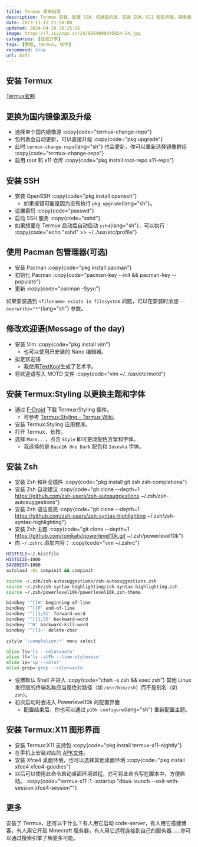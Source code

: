 ```yaml
---
title: Termux 简单指南
description: Termux 安装、配置 SSH，切换国内源，安装 ZSH、X11 图形界面，探索更多可能性。
date: 2023-11-13 21:50:08
updated: 2024-04-28 20:25:16
image: https://7.isyangs.cn/24/6664009d45024-24.jpg
categories: [经验分享]
tags: [教程, termux, 软件]
recommend: true
url: b5f7
---
```


## 安装 Termux

[Termux官网](https://termux.dev/cn/)

## 更换为国内镜像源及升级

- 选择单个国内镜像源
  :copy{code="termux-change-repo"}
- 包列表会自动更新，可以直接升级
  :copy{code="pkg upgrade"}
- 此时 `termux-change-repo`{lang="sh"} 也会更新，你可以重新选择镜像群组
  :copy{code="termux-change-repo"}
- 启用 root 和 x11 仓库
  :copy{code="pkg install root-repo x11-repo"}

## 安装 SSH

- 安装 OpenSSH
  :copy{code="pkg install openssh"}
  - 如果报错可能是因为没有执行 `pkg upgrade`{lang="sh"}。
- 设置密码
  :copy{code="passwd"}
- 启动 SSH 服务
  :copy{code="sshd"}
- 如果想要在 Termux 启动后自动启动 `sshd`{lang="sh"}，可以执行：
  :copy{code="echo &quot;sshd&quot; >> ~/../usr/etc/profile"}

## 使用 Pacman 包管理器(可选)

- 安装 Pacman
  :copy{code="pkg install pacman"}
- 初始化 Pacman
  :copy{code="pacman-key --init && pacman-key --populate"}
- 更新
  :copy{code="pacman -Syyu"}

如果安装遇到 `<filename> exists in filesystem` 问题，可以在安装时添加 `--overwrite="*"`{lang="sh"} 参数。

## 修改欢迎语(Message of the day)

- 安装 Vim
  :copy{code="pkg install vim"}
  - 也可以使用已安装的 Nano 编辑器。
- 拟定欢迎语
  - 我使用[TextKool](https://textkool.com/en/ascii-art-generator?font=ANSI%20Shadow)生成了艺术字。
- 将欢迎语写入 MOTD 文件
  :copy{code="vim ~/../usr/etc/motd"}

## 安装 Termux:Styling 以更换主题和字体

- 通过 [F-Droid](https://f-droid.org/packages/com.termux.styling/) 下载 Termux:Styling 插件。
  - 可参考 [Termux:Styling - Termux Wiki](https://wiki.termux.com/wiki/Termux:Styling)。
- 安装 Termux:Styling 应用程序。
- 打开 Termux，长按。
- 选择 `More...`，点击 `Style` 即可更改配色方案和字体。
  - 我选择的是 `Base16 One Dark` 配色和 `Iosevka` 字体。

## 安装 Zsh

- 安装 Zsh 和补全插件
  :copy{code="pkg install git zsh zsh-completions"}
- 安装 Zsh 自动建议
  :copy{code="git clone --depth=1 https://github.com/zsh-users/zsh-autosuggestions ~/.zsh/zsh-autosuggestions"}
- 安装 Zsh 语法高亮
  :copy{code="git clone --depth=1 https://github.com/zsh-users/zsh-syntax-highlighting ~/.zsh/zsh-syntax-highlighting"}
- 安装 Zsh 主题
  :copy{code="git clone --depth=1 https://github.com/romkatv/powerlevel10k.git ~/.zsh/powerlevel10k"}
- 向 `~/.zshrc` 添加内容：
  :copy{code="vim ~/.zshrc"}

```sh [~/.zshrc]
HISTFILE=~/.histfile
HISTSIZE=1000
SAVEHIST=1000
autoload -Uz compinit && compinit

source ~/.zsh/zsh-autosuggestions/zsh-autosuggestions.zsh
source ~/.zsh/zsh-syntax-highlighting/zsh-syntax-highlighting.zsh
source ~/.zsh/powerlevel10k/powerlevel10k.zsh-theme

bindkey '^[[H' beginning-of-line
bindkey '^[[F' end-of-line
bindkey '^[[1;5C' forward-word
bindkey '^[[1;5D' backward-word
bindkey '^H' backward-kill-word
bindkey '^[[3~' delete-char

zstyle ':completion:*' menu select

alias ls='ls --color=auto'
alias ll='ls -alFh --time-style=iso'
alias ip='ip --color'
alias grep='grep --color=auto'
```

- 设置默认 Shell 并进入
  :copy{code="chsh -s zsh && exec zsh"}
  其他 Linux 发行版的终端名称应当是绝对路径（如 `/usr/bin/zsh`）而不是别名（如 `zsh`）。
- 初次启动时会进入 Powerlevel10k 的配置界面
  - 配置结束后，你也可以通过 `p10k configure`{lang="sh"} 重新配置主题。

## 安装 Termux:X11 图形界面

- 安装 Termux:X11 支持包
  :copy{code="pkg install termux-x11-nightly"}
- 在手机上安装对应的 [APK文件](https://github.com/termux/termux-x11/releases/tag/nightly)。
- 安装 Xfce4 桌面环境，也可以选择其他桌面环境
  :copy{code="pkg install xfce4 xfce4-goodies"}
- 以后可以使用此命令启动桌面环境进程，亦可将此命令写在脚本中，方便启动。
  :copy{code="termux-x11 :1 -xstartup &quot;dbus-launch --exit-with-session xfce4-session&quot;"}

## 更多

安装了 Termux，还可以干什么？有人用它启动 code-server，有人用它搭建博客，有人用它开启 Minecraft 服务器，有人用它远程连接到自己的服务器……你可以通过搜索引擎了解更多可能。
